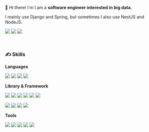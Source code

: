 👋  Hi there! i'm I am a __software engineer interested in big data.__

I mainly use Django and Spring, but sometimes I also use NestJS and NodeJS.

[<img src="https://img.shields.io/badge/Instagram-E4405F?style=flat-square&logo=Instagram&logoColor=white"/>](https://www.instagram.com/in_zae/) [<img src="https://img.shields.io/badge/Notion-000000?style=flat-square&logo=Notion&logoColor=white"/>](https://www.notion.so/InJae-Yun-25091747344b496e96bbe216cda9a4ef) [<img src="https://img.shields.io/badge/GitHub-181717?style=flat-square&logo=GitHub&logoColor=white"/>](https://github.com/inzae1)

<br>

### ✍️ Skills

__Languages__

<img src="https://img.shields.io/badge/Python-3776AB?style=flat-square&logo=Python&logoColor=white"/> <img src="https://img.shields.io/badge/Java-007396?style=flat-square&logo=Java&logoColor=white"/> <img src="https://img.shields.io/badge/Javascript-F7DF1E?style=flat-square&logo=Javascript&logoColor=white"/> <img src="https://img.shields.io/badge/Typescript-3178C6?style=flat-square&logo=TypeScript&logoColor=white"/>

__Library & Framework__

<img src="https://img.shields.io/badge/Django-092E20?style=flat-square&logo=Django&logoColor=white"/> <img src="https://img.shields.io/badge/FastAPI-009688?style=flat-square&logo=FastAPI&logoColor=white"/> <img src="https://img.shields.io/badge/Flask-000000?style=flat-square&logo=Flask&logoColor=white"/> <img src="https://img.shields.io/badge/Spring-6DB33F?style=flat-square&logo=Spring&logoColor=white"/> <img src="https://img.shields.io/badge/Spring Boot-6DB33F?style=flat-square&logo=Spring Boot&logoColor=white"/> <img src="https://img.shields.io/badge/NestJS-E0234E?style=flat-square&logo=NestJS&logoColor=white"/>

<img src="https://img.shields.io/badge/Vue.js-4FC08D?style=flat-square&logo=Vue.js&logoColor=white"/> <img src="https://img.shields.io/badge/jQuery-0769AD?style=flat-square&logo=jQuery&logoColor=white"/> <img src="https://img.shields.io/badge/Pandas-150458?style=flat-square&logo=Pandas&logoColor=white"/> <img src="https://img.shields.io/badge/Numpy-013243?style=flat-square&logo=Numpy&logoColor=white"/>



__Tools__

<img src="https://img.shields.io/badge/Elastic Stack-005571?style=flat-square&logo=Elastic Stack&logoColor=white"/> <img src="https://img.shields.io/badge/MongoDB-47A248?style=flat-square&logo=MongoDB&logoColor=white"/> <img src="https://img.shields.io/badge/MariaDB-003545?style=flat-square&logo=MariaDB&logoColor=white"/> <img src="https://img.shields.io/badge/Docker-2496ED?style=flat-square&logo=Docker&logoColor=white"/> <img src="https://img.shields.io/badge/Tomcat-F8DC75?style=flat-square&logo=Apache Tomcat&logoColor=white"/>   

